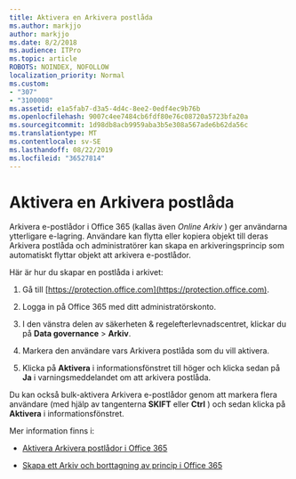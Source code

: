 ```yaml
---
title: Aktivera en Arkivera postlåda
ms.author: markjjo
author: markjjo
ms.date: 8/2/2018
ms.audience: ITPro
ms.topic: article
ROBOTS: NOINDEX, NOFOLLOW
localization_priority: Normal
ms.custom:
- "307"
- "3100008"
ms.assetid: e1a5fab7-d3a5-4d4c-8ee2-0edf4ec9b76b
ms.openlocfilehash: 9007c4ee7484cb6fdf80e76c08720a5723bfa20a
ms.sourcegitcommit: 1d98db8acb9959aba3b5e308a567ade6b62da56c
ms.translationtype: MT
ms.contentlocale: sv-SE
ms.lasthandoff: 08/22/2019
ms.locfileid: "36527814"
---
```

# <a name="enable-an-archive-mailbox"></a>Aktivera en Arkivera postlåda

Arkivera e-postlådor i Office 365 (kallas även *Online Arkiv* ) ger användarna ytterligare e-lagring. Användare kan flytta eller kopiera objekt till deras Arkivera postlåda och administratörer kan skapa en arkiveringsprincip som automatiskt flyttar objekt att arkivera e-postlådor.
  
Här är hur du skapar en postlåda i arkivet:
  
1. Gå till [https://protection.office.com](https://protection.office.com).

2. Logga in på Office 365 med ditt administratörskonto.

3. I den vänstra delen av säkerheten &amp; regelefterlevnadscentret, klickar du på **Data governance** \> **Arkiv**.

4. Markera den användare vars Arkivera postlåda som du vill aktivera.

5. Klicka på **Aktivera** i informationsfönstret till höger och klicka sedan på **Ja** i varningsmeddelandet om att arkivera postlåda.

Du kan också bulk-aktivera Arkivera e-postlådor genom att markera flera användare (med hjälp av tangenterna **SKIFT** eller **Ctrl** ) och sedan klicka på **Aktivera** i informationsfönstret.
  
Mer information finns i:
  
- [Aktivera Arkivera postlådor i Office 365](https://support.office.com/article/enable-archive-mailboxes-in-the-office-365-security-compliance-center-268a109e-7843-405b-bb3d-b9393b2342ce)

- [Skapa ett Arkiv och borttagning av princip i Office 365](https://support.office.com/article/Set-up-an-archive-and-deletion-policy-for-mailboxes-in-your-Office-365-organization-ec3587e4-7b4a-40fb-8fb8-8aa05aeae2ce)
